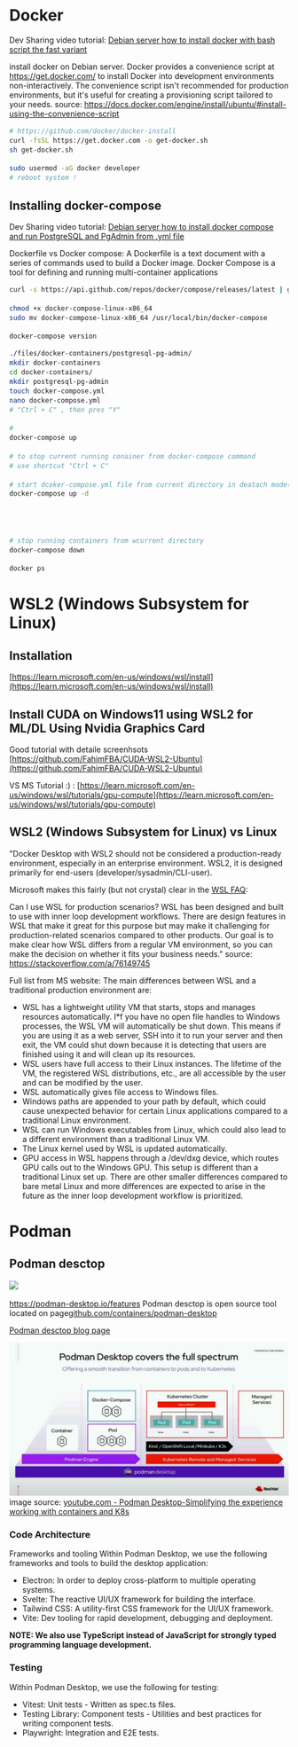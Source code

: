 
# Docker

Dev Sharing video tutorial: [Debian server how to install docker with bash script the fast variant](https://youtu.be/mLj0_0KCgtc)

install docker on Debian server.
Docker provides a convenience script at https://get.docker.com/ to install Docker into development environments 
non-interactively. 
The convenience script isn't recommended for production environments, but it's useful for creating a 
provisioning script tailored to your needs. 
source: https://docs.docker.com/engine/install/ubuntu/#install-using-the-convenience-script
```sh
# https://github.com/docker/docker-install
curl -fsSL https://get.docker.com -o get-docker.sh
sh get-docker.sh

sudo usermod -aG docker developer
# reboot system !
```

## Installing docker-compose

Dev Sharing video tutorial: [Debian server how to install docker compose and run PostgreSQL and PgAdmin from .yml file](https://youtu.be/iHIXpWrBt_A)

Dockerfile vs Docker compose:
A Dockerfile is a text document with a series of commands used to build a Docker image. 
Docker Compose is a tool for defining and running multi-container applications
```sh
curl -s https://api.github.com/repos/docker/compose/releases/latest | grep browser_download_url  | grep docker-compose-linux-x86_64 | cut -d '"' -f 4 | wget -qi -

chmod +x docker-compose-linux-x86_64
sudo mv docker-compose-linux-x86_64 /usr/local/bin/docker-compose

docker-compose version
```

```sh
./files/docker-containers/postgresql-pg-admin/
mkdir docker-containers
cd docker-containers/
mkdir postgresql-pg-admin
touch docker-compose.yml
nano docker-compose.yml
# "Ctrl + C" , then pres "Y"

#
docker-compose up

# to stop current running conainer from docker-compose command
# use shortcut "Ctrl + C" 

# start dcoker-compose.yml file from current directory in deatach mode(in background)
docker-compose up -d




# stop running containers from wcurrent directory
docker-compose down

docker ps

```





# WSL2 (Windows Subsystem for Linux) 

## Installation
[https://learn.microsoft.com/en-us/windows/wsl/install](https://learn.microsoft.com/en-us/windows/wsl/install)

## Install CUDA on Windows11 using WSL2 for ML/DL Using Nvidia Graphics Card
Good tutorial with  detaile screenhsots [https://github.com/FahimFBA/CUDA-WSL2-Ubuntu](https://github.com/FahimFBA/CUDA-WSL2-Ubuntu)

VS MS Tutorial :) : [https://learn.microsoft.com/en-us/windows/wsl/tutorials/gpu-compute](https://learn.microsoft.com/en-us/windows/wsl/tutorials/gpu-compute)


## WSL2 (Windows Subsystem for Linux) vs Linux

"Docker Desktop with WSL2 should not be considered a production-ready environment, especially in an enterprise environment.
WSL2, it is designed primarily for end-users (developer/sysadmin/CLI-user).

Microsoft makes this fairly (but not crystal) clear in the [WSL FAQ](https://learn.microsoft.com/en-us/windows/wsl/faq#can-i-use-wsl-for-production-scenarios--):

Can I use WSL for production scenarios?
WSL has been designed and built to use with inner loop development workflows. There are design features in WSL that make it great for this purpose but may make it challenging for production-related scenarios compared to other products. Our goal is to make clear how WSL differs from a regular VM environment, so you can make the decision on whether it fits your business needs."
source: https://stackoverflow.com/a/76149745

Full list from MS website:
The main differences between WSL and a traditional production environment are:

* WSL has a lightweight utility VM that starts, stops and manages resources automatically.
I*f you have no open file handles to Windows processes, the WSL VM will automatically be shut down. This means if you are using it as a web server, SSH into it to run your server and then exit, the VM could shut down because it is detecting that users are finished using it and will clean up its resources.
* WSL users have full access to their Linux instances. The lifetime of the VM, the registered WSL distributions, etc., are all accessible by the user and can be modified by the user.
* WSL automatically gives file access to Windows files.
* Windows paths are appended to your path by default, which could cause unexpected behavior for certain Linux applications compared to a traditional Linux environment.
* WSL can run Windows executables from Linux, which could also lead to a different environment than a traditional Linux VM.
* The Linux kernel used by WSL is updated automatically.
* GPU access in WSL happens through a /dev/dxg device, which routes GPU calls out to the Windows GPU. This setup is different than a traditional Linux set up.
There are other smaller differences compared to bare metal Linux and more differences are expected to arise in the future as the inner loop development workflow is prioritized.


# Podman

## Podman desctop

![](https://podman-desktop.io/img/features/manage-containers.webp)

https://podman-desktop.io/features
Podman desctop is open source tool located on page[github.com/containers/podman-desktop](https://github.com/containers/podman-desktop)

[Podman desctop blog page](https://podman-desktop.io/blog)

![](./files/podman-descktop-2023.png)
image source: [youtube.com - Podman Desktop-Simplifying the experience working with containers and K8s ](https://www.youtube.com/watch?v=3aPQi7I55rw)

### Code Architecture
Frameworks and tooling
Within Podman Desktop, we use the following frameworks and tools to build the desktop application:

- Electron: In order to deploy cross-platform to multiple operating systems.
- Svelte: The reactive UI/UX framework for building the interface.
- Tailwind CSS: A utility-first CSS framework for the UI/UX framework.
- Vite: Dev tooling for rapid development, debugging and deployment.

**NOTE: We also use TypeScript instead of JavaScript for strongly typed programming language development.**

### Testing
Within Podman Desktop, we use the following for testing:

- Vitest: Unit tests - Written as spec.ts files.
- Testing Library: Component tests - Utilities and best practices for writing component tests.
- Playwright: Integration and E2E tests.




